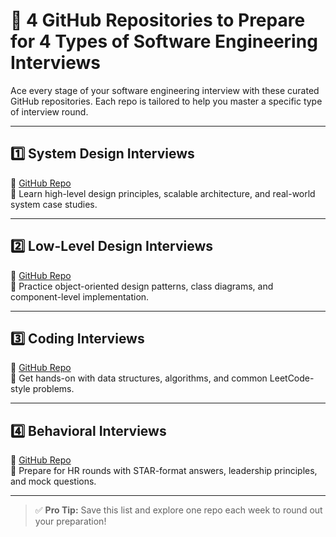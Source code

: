 # 🧠 4 GitHub Repositories to Prepare for 4 Types of Software Engineering Interviews

Ace every stage of your software engineering interview with these curated GitHub repositories. Each repo is tailored to help you master a specific type of interview round.

---

## 1️⃣ System Design Interviews  
🔗 [GitHub Repo](https://lnkd.in/gEVpTZKH)  
💬 Learn high-level design principles, scalable architecture, and real-world system case studies.

---

## 2️⃣ Low-Level Design Interviews  
🔗 [GitHub Repo](https://lnkd.in/gb-r9vha)  
💬 Practice object-oriented design patterns, class diagrams, and component-level implementation.

---

## 3️⃣ Coding Interviews  
🔗 [GitHub Repo](https://lnkd.in/g4x48ee9)  
💬 Get hands-on with data structures, algorithms, and common LeetCode-style problems.

---

## 4️⃣ Behavioral Interviews  
🔗 [GitHub Repo](https://lnkd.in/gJTs2Xsb)  
💬 Prepare for HR rounds with STAR-format answers, leadership principles, and mock questions.

---

> ✅ **Pro Tip:** Save this list and explore one repo each week to round out your preparation!
> 
